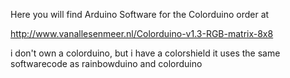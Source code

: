 
Here you will find Arduino Software for the Colorduino order at 

http://www.vanallesenmeer.nl/Colorduino-v1.3-RGB-matrix-8x8

i don't own a colorduino, but i have a colorshield
it uses the same softwarecode as rainbowduino and colorduino
